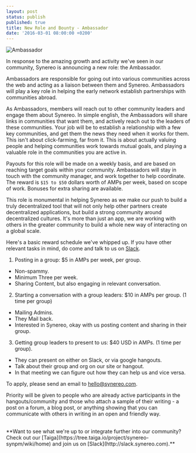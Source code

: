 ```yaml
---
layout: post
status: publish
published: true
title: New Role and Bounty - Ambassador
date: '2016-03-01 08:00:00 +0200'
---
```


![Ambassador](https://sarahwmackey.files.wordpress.com/2012/11/ambassador.jpg)

In response to the amazing growth and activity we've seen in our community, Synereo is announcing a new role: the Ambassador. 

Ambassadors are responsible for going out into various communities across the web and acting as a liaison between them and Synereo. Ambassadors will play a key role in helping the early network establish partnerships with communities abroad.  

As Ambassadors, members will reach out to other community leaders and engage them about Synereo. In simple english, the Ambassadors will share links in communities that want them, and actively reach out to the leaders of these communities. Your job will be to establish a relationship with a few key communities, and get them the news they need when it works for them. This isn't about click-farming, far from it. This is about actually valuing people and helping communities work towards mutual goals, and playing a valuable role in the communities you are active in. 

Payouts for this role will be made on a weekly basis, and are based on reaching target goals within your community. Ambassadors will stay in touch with the community manager, and work together to help coordinate. The reward is `$15 to $50` dollars worth of AMPs per week, based on scope of work. Bonuses for extra sharing are available. 

This role is monumental in helping Synereo as we make our push to build a truly decentralized tool that will not only help other partners create decentralized applications, but build a strong community around decentralized cultures. It's more than just an app, we are working with others in the greater community to build a whole new way of interacting on a global scale. 


Here's a basic reward schedule we've whipped up. If you have other relevant tasks in mind, do come and talk to us on [Slack](http://slack.synereo.com).

1. Posting in a group: $5 in AMPs per week, per group. 
* Non-spammy. 
* Minimum Three per week. 
* Sharing Content, but also engaging in relevant conversation.

2. Starting a conversation with a group leaders: $10 in AMPs per group. (1 time per group) 
* Mailing Admins. 
* They Mail back. 
* Interested in Synereo, okay with us posting content and sharing in their group.  

3. Getting group leaders to present to us: $40 USD in AMPs. (1 time per group). 
* They can present on either on Slack, or via google hangouts. 
* Talk about their group and org on our site or hangout. 
* In that meeting we can figure out how they can help us and vice versa.


To apply, please send an email to hello@synereo.com.

Priority will be given to people who are already active participants in the hangouts/community and those who attach a sample of their writing - a post on a forum, a blog post, or anything showing that you can communicate with others in writing in an open and friendly way. 

<BR>
**Want to see what we're up to or integrate further into our community? Check out our  [Taiga](https://tree.taiga.io/project/synereo-synpm/wiki/home) and join us on [Slack](http://slack.synereo.com).**


